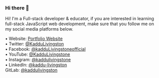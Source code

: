 ### Hi there 👋

<!-- ![github-thumbnail](https://user-images.githubusercontent.com/63154066/126401199-ebeb2f42-30fc-4887-9871-69a7ea8cfa48.png) -->

Hi! I'm a Full-stack developer & educator, if you are interested in learning full-stack JavaScript web development, make sure that you follow me on my social media platforms below.

•	Website: [Portfolio Website](https://kaddulivingstone.netlify.app/) <br>
•	Twitter: [@KadduLivingston](https://twitter.com/KadduLivingston) <br>
•	Facebook: [@kadduLivingstoneofficial](https://www.facebook.com/kadduLivingstoneofficial) <br>
•	YouTube: [@KadduLivingstone](https://www.youtube.com/@KadduLivingstone) <br>
•	Instagram: [@kaddulivingstone](https://www.instagram.com/kaddulivingstone/) <br>
•	LinkedIn: [@kaddu-livingston](https://www.linkedin.com/in/kaddu-livingstone/) <br>
  GitLab: [@kaddulivingston](https://gitlab.com/kaddulivingston) <br>

